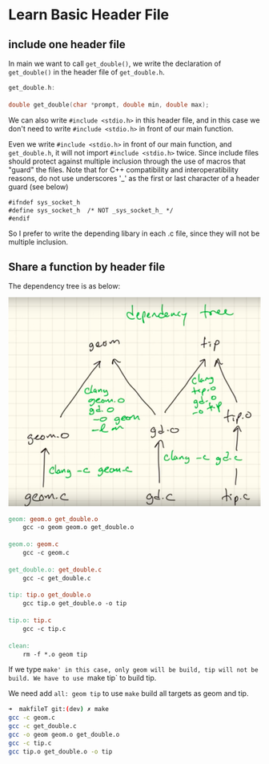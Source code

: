 # Learn Basic Header File

## include one header file
In main we want to call `get_double()`, we write the declaration of  `get_double()` in the header file of  `get_double.h`.

```c
get_double.h:

double get_double(char *prompt, double min, double max);

```

We can also write `#include <stdio.h>` in this header file, and in this case we don't need to write `#include <stdio.h>` in front of our main function.

Even we write `#include <stdio.h>` in front of our main function, and `get_double.h`, it will not import `#include <stdio.h>` twice. Since include files should protect against multiple inclusion through the use of macros that "guard" the files. Note that for C++ compatibility and interoperatibility reasons, do not use underscores '_' as the first or last character of a header guard (see below)

```
#ifndef sys_socket_h
#define sys_socket_h  /* NOT _sys_socket_h_ */
#endif 
```

So I prefer to write the depending libary in each .c file, since they will not be multiple inclusion.

## Share a function by header file

The dependency tree is as below:

![MacDown logo](https://github.com/sean8purdue/C-Practice/blob/dev/functionPointer_0705_17/makfileT/dependencyTree.png)

```makefile
geom: geom.o get_double.o
	gcc -o geom geom.o get_double.o

geom.o: geom.c
	gcc -c geom.c

get_double.o: get_double.c
	gcc -c get_double.c

tip: tip.o get_double.o
	gcc tip.o get_double.o -o tip

tip.o: tip.c
	gcc -c tip.c

clean:
	rm -f *.o geom tip
```
If we type `make' in this case, only geom will be build, tip will not be build. We have to use `make tip` to build tip.

We need add `all: geom tip` to use `make` build all targets as geom and tip. 

```bash
➜  makfileT git:(dev) ✗ make
gcc -c geom.c
gcc -c get_double.c
gcc -o geom geom.o get_double.o
gcc -c tip.c
gcc tip.o get_double.o -o tip
```